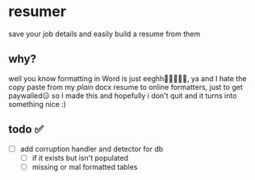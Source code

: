 # resumer
save your job details and easily build a resume from them

## why?

well you know formatting in Word is just eeghh😵‍💫😵‍💫🥴, ya
and I hate the copy paste from my *plain* docx resume to online formatters, just to get paywalled😑
so I made this and hopefully i don't quit and it turns into something nice :)

## todo ✅

- [ ] add corruption handler and detector for db
    - [ ] if it exists but isn't populated
    - [ ] missing or mal formatted tables